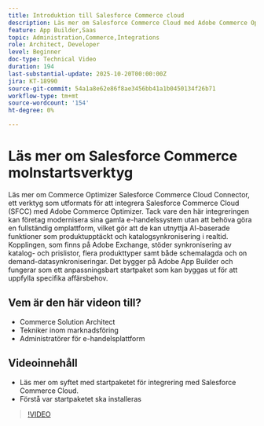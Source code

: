 ```yaml
---
title: Introduktion till Salesforce Commerce cloud
description: Läs mer om Salesforce Commerce Cloud med Adobe Commerce Optimizer Using the SFC Connector.
feature: App Builder,Saas
topic: Administration,Commerce,Integrations
role: Architect, Developer
level: Beginner
doc-type: Technical Video
duration: 194
last-substantial-update: 2025-10-20T00:00:00Z
jira: KT-18990
source-git-commit: 54a1a8e62e86f8ae3456bb41a1b0450134f26b71
workflow-type: tm+mt
source-wordcount: '154'
ht-degree: 0%

---
```



# Läs mer om Salesforce Commerce molnstartsverktyg

Läs mer om Commerce Optimizer Salesforce Commerce Cloud Connector, ett verktyg som utformats för att integrera Salesforce Commerce Cloud (SFCC) med Adobe Commerce Optimizer. Tack vare den här integreringen kan företag modernisera sina gamla e-handelssystem utan att behöva göra en fullständig omplattform, vilket gör att de kan utnyttja AI-baserade funktioner som produktupptäckt och katalogsynkronisering i realtid. Kopplingen, som finns på Adobe Exchange, stöder synkronisering av katalog- och prislistor, flera produkttyper samt både schemalagda och on demand-datasynkroniseringar. Det bygger på Adobe App Builder och fungerar som ett anpassningsbart startpaket som kan byggas ut för att uppfylla specifika affärsbehov.

## Vem är den här videon till?

* Commerce Solution Architect
* Tekniker inom marknadsföring
* Administratörer för e-handelsplattform

## Videoinnehåll

* Läs mer om syftet med startpaketet för integrering med Salesforce Commerce Cloud.
* Förstå var startpaketet ska installeras

>[!VIDEO](https://video.tv.adobe.com/v/3476013?learn=on)
